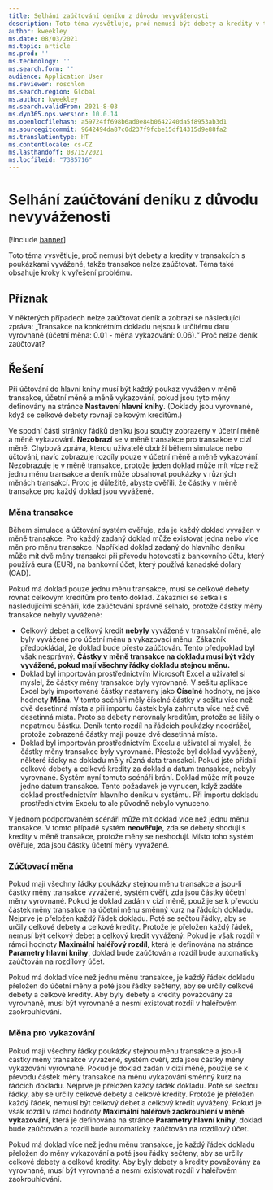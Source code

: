 ```yaml
---
title: Selhání zaúčtování deníku z důvodu nevyváženosti
description: Toto téma vysvětluje, proč nemusí být debety a kredity v transakcích s poukázkami vyvážené, takže transakce nelze zaúčtovat. Téma také obsahuje kroky k vyřešení problému.
author: kweekley
ms.date: 08/03/2021
ms.topic: article
ms.prod: ''
ms.technology: ''
ms.search.form: ''
audience: Application User
ms.reviewer: roschlom
ms.search.region: Global
ms.author: kweekley
ms.search.validFrom: 2021-8-03
ms.dyn365.ops.version: 10.0.14
ms.openlocfilehash: a59724ff698b6ad0e84b0642240da5f8953ab3d1
ms.sourcegitcommit: 9642494da87c0d237f9fcbe15df14315d9e88fa2
ms.translationtype: HT
ms.contentlocale: cs-CZ
ms.lasthandoff: 08/15/2021
ms.locfileid: "7385716"
---
```

# <a name="journal-posting-failure-because-of-imbalance"></a>Selhání zaúčtování deníku z důvodu nevyváženosti

[!include [banner](../includes/banner.md)]

Toto téma vysvětluje, proč nemusí být debety a kredity v transakcích s poukázkami vyvážené, takže transakce nelze zaúčtovat. Téma také obsahuje kroky k vyřešení problému.

## <a name="symptom"></a>Příznak

V některých případech nelze zaúčtovat deník a zobrazí se následující zpráva: „Transakce na konkrétním dokladu nejsou k určitému datu vyrovnané (účetní měna: 0.01 - měna vykazování: 0.06).“ Proč nelze deník zaúčtovat?

## <a name="resolution"></a>Řešení

Při účtování do hlavní knihy musí být každý poukaz vyvážen v měně transakce, účetní měně a měně vykazování, pokud jsou tyto měny definovány na stránce **Nastavení hlavní knihy**. (Doklady jsou vyrovnané, když se celkové debety rovnají celkovým kreditům.)

Ve spodní části stránky řádků deníku jsou součty zobrazeny v účetní měně a měně vykazování. **Nezobrazí** se v měně transakce pro transakce v cizí měně. Chybová zpráva, kterou uživatelé obdrží během simulace nebo účtování, navíc zobrazuje rozdíly pouze v účetní měně a měně vykazování. Nezobrazuje je v měně transakce, protože jeden doklad může mít více než jednu měnu transakce a deník může obsahovat poukázky v různých měnách transakcí. Proto je důležité, abyste ověřili, že částky v měně transakce pro každý doklad jsou vyvážené.

### <a name="transaction-currency"></a>Měna transakce

Během simulace a účtování systém ověřuje, zda je každý doklad vyvážen v měně transakce. Pro každý zadaný doklad může existovat jedna nebo více měn pro měnu transakce. Například doklad zadaný do hlavního deníku může mít dvě měny transakcí při převodu hotovosti z bankovního účtu, který používá eura (EUR), na bankovní účet, který používá kanadské dolary (CAD).

Pokud má doklad pouze jednu měnu transakce, musí se celkové debety rovnat celkovým kreditům pro tento doklad. Zákazníci se setkali s následujícími scénáři, kde zaúčtování správně selhalo, protože částky měny transakce nebyly vyvážené:

- Celkový debet a celkový kredit **nebyly** vyvážené v transakční měně, ale byly vyvážené pro účetní měnu a vykazovací měnu. Zákazník předpokládal, že doklad bude přesto zaúčtován. Tento předpoklad byl však nesprávný. **Částky v měně transakce na dokladu musí být vždy vyvážené, pokud mají všechny řádky dokladu stejnou měnu.**
- Doklad byl importován prostřednictvím Microsoft Excel a uživatel si myslel, že částky měny transakce byly vyrovnané. V sešitu aplikace Excel byly importované částky nastaveny jako **Číselné** hodnoty, ne jako hodnoty **Měna**. V tomto scénáři měly číselné částky v sešitu více než dvě desetinná místa a při importu částek byla zahrnuta více než dvě desetinná místa. Proto se debety nerovnaly kreditům, protože se lišily o nepatrnou částku. Deník tento rozdíl na řádcích poukázky neodrážel, protože zobrazené částky mají pouze dvě desetinná místa.
- Doklad byl importován prostřednictvím Excelu a uživatel si myslel, že částky měny transakce byly vyrovnané. Přestože byl doklad vyvážený, některé řádky na dokladu měly různá data transakcí. Pokud jste přidali celkové debety a celkové kredity za doklad a datum transakce, nebyly vyrovnané. Systém nyní tomuto scénáři brání. Doklad může mít pouze jedno datum transakce. Tento požadavek je vynucen, když zadáte doklad prostřednictvím hlavního deníku v systému. Při importu dokladu prostřednictvím Excelu to ale původně nebylo vynuceno.

V jednom podporovaném scénáři může mít doklad více než jednu měnu transakce. V tomto případě systém **neověřuje**, zda se debety shodují s kredity v měně transakce, protože měny se neshodují. Místo toho systém ověřuje, zda jsou částky účetní měny vyvážené.

### <a name="accounting-currency"></a>Zúčtovací měna

Pokud mají všechny řádky poukázky stejnou měnu transakce a jsou-li částky měny transakce vyvážené, systém ověří, zda jsou částky účetní měny vyrovnané. Pokud je doklad zadán v cizí měně, použije se k převodu částek měny transakce na účetní měnu směnný kurz na řádcích dokladu. Nejprve je přeložen každý řádek dokladu. Poté se sečtou řádky, aby se určily celkové debety a celkové kredity. Protože je přeložen každý řádek, nemusí být celkový debet a celkový kredit vyvážený. Pokud je však rozdíl v rámci hodnoty **Maximální haléřový rozdíl**, která je definována na stránce **Parametry hlavní knihy**, doklad bude zaúčtován a rozdíl bude automaticky zaúčtován na rozdílový účet.

Pokud má doklad více než jednu měnu transakce, je každý řádek dokladu přeložen do účetní měny a poté jsou řádky sečteny, aby se určily celkové debety a celkové kredity. Aby byly debety a kredity považovány za vyrovnané, musí být vyrovnané a nesmí existovat rozdíl v haléřovém zaokrouhlování.

### <a name="reporting-currency"></a>Měna pro vykazování

Pokud mají všechny řádky poukázky stejnou měnu transakce a jsou-li částky měny transakce vyvážené, systém ověří, zda jsou částky měny vykazování vyrovnané. Pokud je doklad zadán v cizí měně, použije se k převodu částek měny transakce na měnu vykazování směnný kurz na řádcích dokladu. Nejprve je přeložen každý řádek dokladu. Poté se sečtou řádky, aby se určily celkové debety a celkové kredity. Protože je přeložen každý řádek, nemusí být celkový debet a celkový kredit vyvážený. Pokud je však rozdíl v rámci hodnoty **Maximální haléřové zaokrouhlení v měně vykazování**, která je definována na stránce **Parametry hlavní knihy**, doklad bude zaúčtován a rozdíl bude automaticky zaúčtován na rozdílový účet.

Pokud má doklad více než jednu měnu transakce, je každý řádek dokladu přeložen do měny vykazování a poté jsou řádky sečteny, aby se určily celkové debety a celkové kredity. Aby byly debety a kredity považovány za vyrovnané, musí být vyrovnané a nesmí existovat rozdíl v haléřovém zaokrouhlování.
